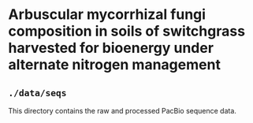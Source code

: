 # Arbuscular mycorrhizal fungi composition in soils of switchgrass harvested for bioenergy under alternate nitrogen management
## `./data/seqs`

This directory contains the raw and processed PacBio sequence data. 